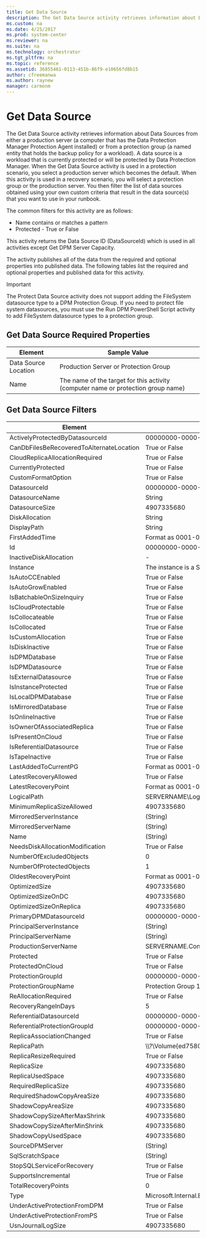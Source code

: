 ```yaml
---
title: Get Data Source
description: The Get Data Source activity retrieves information about Data Sources from either a production server (a computer that has the Data Protection Manager Protection Agent installed) or from a protection group (a named entity that holds the backup policy for a workload).
ms.custom: na
ms.date: 4/25/2017
ms.prod: system-center
ms.reviewer: na
ms.suite: na
ms.technology: orchestrator
ms.tgt_pltfrm: na
ms.topic: reference
ms.assetid: 36855461-0113-451b-86f9-e10656fd8b15
author: cfreemanwa
ms.author: raynew
manager: carmonm
---
```


# Get Data Source

The Get Data Source activity retrieves information about Data Sources from either a production server (a computer that has the Data Protection Manager Protection Agent installed) or from a protection group (a named entity that holds the backup policy for a workload). A data source is a workload that is currently protected or will be protected by Data Protection Manager. When the Get Data Source activity is used in a protection scenario, you select a production server which becomes the default. When this activity is used in a recovery scenario, you will select a protection group or the production server. You then filter the list of data sources obtained using your own custom criteria that result in the data source(s) that you want to use in your runbook.

The common filters for this activity are as follows:

-   Name contains or matches a pattern
-   Protected - True or False

This activity returns the Data Source ID (DataSourceId) which is used in all activities except Get DPM Server Capacity.

The activity publishes all of the data from the required and optional properties into published data. The following tables list the required and optional properties and published data for this activity.

>[!IMPORTANT]
>The Protect Data Source activity does not support adding the FileSystem datasource type to a DPM Protection Group. If you need to protect file system datasources, you must use the Run DPM PowerShell Script activity to add FileSystem datasource types to a protection group.

## Get Data Source Required Properties

| Element   | Sample Value   |
|----------------------|-----------------------------------------------------------------------------------|
| Data Source Location | Production Server or Protection Group   |
| Name   | The name of the target for this activity (computer name or protection group name) |

## Get Data Source Filters

| Element   | Sample Value   |
|------------------------------------------|---------------------------------------------------------------------------|
| ActivelyProtectedByDatasourceId   | 00000000-0000-0000-0000-000000000000   |
| CanDbFilesBeRecoveredToAlternateLocation | True or False   |
| CloudReplicaAllocationRequired   | True or False   |
| CurrentlyProtected   | True or False   |
| CustomFormatOption   | True or False   |
| DatasourceId   | 00000000-0000-0000-0000-000000000000   |
| DatasourceName   | String   |
| DatasourceSize   | 4907335680   |
| DiskAllocation   | String   |
| DisplayPath   | String   |
| FirstAddedTime   | Format as 0001-01-01T00:00:00   |
| Id   | 00000000-0000-0000-0000-000000000000   |
| InactiveDiskAllocation   | -   |
| Instance   | The instance is a ServerName or SharePointFarm.   |
| IsAutoCCEnabled   | True or False   |
| IsAutoGrowEnabled   | True or False   |
| IsBatchableOnSizeInquiry   | True or False   |
| IsCloudProtectable   | True or False   |
| IsCollocateable   | True or False   |
| IsCollocated   | True or False   |
| IsCustomAllocation   | True or False   |
| IsDiskInactive   | True or False   |
| IsDPMDatabase   | True or False   |
| IsDPMDatasource   | True or False   |
| IsExternalDatasource   | True or False   |
| IsInstanceProtected   | True or False   |
| IsLocalDPMDatabase   | True or False   |
| IsMirroredDatabase   | True or False   |
| IsOnlineInactive   | True or False   |
| IsOwnerOfAssociatedReplica   | True or False   |
| IsPresentOnCloud   | True or False   |
| IsReferentialDatasource   | True or False   |
| IsTapeInactive   | True or False   |
| LastAddedToCurrentPG   | Format as 0001-01-01T00:00:00   |
| LatestRecoveryAllowed   | True or False   |
| LatestRecoveryPoint   | Format as 0001-01-01T00:00:00   |
| LogicalPath   | SERVERNAME\\LogicalName   |
| MinimumReplicaSizeAllowed   | 4907335680   |
| MirroredServerInstance   | (String)   |
| MirroredServerName   | (String)   |
| Name   | (String)   |
| NeedsDiskAllocationModification   | True or False   |
| NumberOfExcludedObjects   | 0   |
| NumberOfProtectedObjects   | 1   |
| OldestRecoveryPoint   | Format as 0001-01-01T00:00:00   |
| OptimizedSize   | 4907335680   |
| OptimizedSizeOnDC   | 4907335680   |
| OptimizedSizeOnReplica   | 4907335680   |
| PrimaryDPMDatasourceId   | 00000000-0000-0000-0000-000000000000   |
| PrincipalServerInstance   | (String)   |
| PrincipalServerName   | (String)   |
| ProductionServerName   | SERVERNAME.Contoso.com   |
| Protected   | True or False   |
| ProtectedOnCloud   | True or False   |
| ProtectionGroupId   | 00000000-0000-0000-0000-000000000000   |
| ProtectionGroupName   | Protection Group 1   |
| ReAllocationRequired   | True or False   |
| RecoveryRangeInDays   | 5   |
| ReferentialDatasourceId   | 00000000-0000-0000-0000-000000000000   |
| ReferentialProtectionGroupId   | 00000000-0000-0000-0000-000000000000   |
| ReplicaAssociationChanged   | True or False   |
| ReplicaPath   | \\\\?\\Volume{ed7580eb-ff2e-11e0-806b-00155d027435}\\   |
| ReplicaResizeRequired   | True or False   |
| ReplicaSize   | 4907335680   |
| ReplicaUsedSpace   | 4907335680   |
| RequiredReplicaSize   | 4907335680   |
| RequiredShadowCopyAreaSize   | 4907335680   |
| ShadowCopyAreaSize   | 4907335680   |
| ShadowCopySizeAfterMaxShrink   | 4907335680   |
| ShadowCopySizeAfterMinShrink   | 4907335680   |
| ShadowCopyUsedSpace   | 4907335680   |
| SourceDPMServer   | (String)   |
| SqlScratchSpace   | (String)   |
| StopSQLServiceForRecovery   | True or False   |
| SupportsIncremental   | True or False   |
| TotalRecoveryPoints   | 0   |
| Type   | Microsoft.Internal.EnterpriseStorage.Dls.UI.ObjectModel.SQL.SQLObjectType |
| UnderActiveProtectionFromDPM   | True or False   |
| UnderActiveProtectionFromPS   | True or False   |
| UsnJournalLogSize   | 4907335680   |
